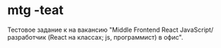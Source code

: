 # mtg -teat
Тестовое задание к на вакансию "Middle Frontend React JavaScript/разработчик (React на классах; js, программист) в офис".
